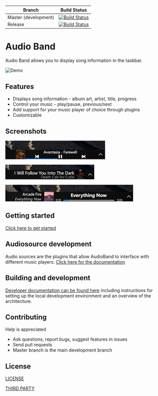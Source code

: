 |Branch|Build Status|
|---|---|
|Master (development)|[![Build Status](https://dsafa.visualstudio.com/AudioBand/_apis/build/status/AudioBand%20Dev%20CI?branchName=master)](https://dsafa.visualstudio.com/AudioBand/_build/latest?definitionId=3&branchName=master)|
|Release|[![Build Status](https://dev.azure.com/dsafa/AudioBand/_apis/build/status/AudioBand%20Release?branchName=release)](https://dev.azure.com/dsafa/AudioBand/_build/latest?definitionId=4&branchName=release)|

# Audio Band
Audio Band allows you to display song information in the taskbar.

![Demo](./screenshots/demo.gif)

## Features
- Displays song information - album art, artist, title, progress
- Control your music - play/pause, previous/next
- Add support for your music player of choice through plugins
- Customizable

## Screenshots
![](./screenshots/screenshot.png)

![](screenshots/custom-1.png)

![](screenshots/custom-2.png)

## Getting started
[Click here to get started](https://dsafa.github.io/audio-band/audioband/index.html)

## Audiosource development
Audio sources are the plugins that allow AudioBand to interface with different music players.
[Click here for the documentation](https://dsafa.github.io/audio-band/audiosource-docs/index.html)

## Building and development
[Developer documentation can be found here](https://dsafa.github.io/audio-band/audioband/development/setup.html) including instructions for setting up the local development environment and an overview of the architecture.

## Contributing
Help is appreciated
- Ask questions, report bugs, suggest features in issues
- Send pull requests
- Master branch is the main development branch

## License
[LICENSE](https://github.com/dsafa/audio-band/blob/master/LICENSE)

[THIRD PARTY](https://github.com/dsafa/audio-band/blob/master/LICENSE-3RD-PARTY)